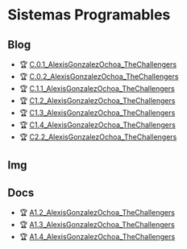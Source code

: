 # Sistemas Programables

## Blog
- :trophy: [C.0.1_AlexisGonzalezOchoa_TheChallengers](Blog/C.0.1_AlexisGonzalezOchoa_TheChallengers.md)
- :trophy: [C.0.2_AlexisGonzalezOchoa_TheChallengers](Blog/C.0.2_AlexisGonzalezOchoa_TheChallengers.md)
- :trophy: [C.1.1_AlexisGonzalezOchoa_TheChallengers](Blog/C.1.1_AlexisGonzalezOchoa_TheChallengers.md)
- :trophy: [C1.2_AlexisGonzalezOchoa_TheChallengers](Blog/C1.2_AlexisGonzalezOchoa_TheChallengers.md)
- :trophy: [C1.3_AlexisGonzalezOchoa_TheChallengers](Blog/C1.3_AlexisGonzalezOchoa_TheChallengers.md)
-  :trophy: [C1.4_AlexisGonzalezOchoa_TheChallengers](Blog/C1.4_AlexisGonzalezOchoa_TheChallengers.md)
-  :trophy: [C2.2_AlexisGonzalezOchoa_TheChallengers](Blog/C2.2_AlexisGonzalezOchoa_TheChallengers.md)
## Img


## Docs
- :trophy: [A1.2_AlexisGonzalezOchoa_TheChallengers](Docs/A1.2_AlexisGonzalezOchoa_TheChallengers.md)
- :trophy: [A1.3_AlexisGonzalezOchoa_TheChallengers](Docs/A1.3_AlexisGonzalezOchoa_TheChallengers.md)
- :trophy: [A1.4_AlexisGonzalezOchoa_TheChallengers](Docs/A1.4_AlexisGonzalezOchoa_TheChallengers.md)